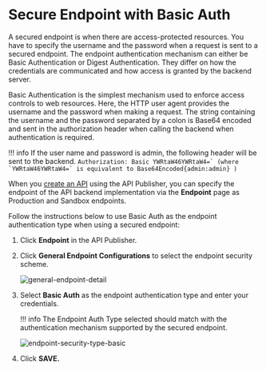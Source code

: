 # Secure Endpoint with Basic Auth

A secured endpoint is when there are access-protected resources. You have to specify the username and the password when a request is sent to a secured endpoint. The endpoint authentication mechanism can either be Basic Authentication or Digest Authentication. They differ on how the credentials are communicated and how access is granted by the backend server.

Basic Authentication is the simplest mechanism used to enforce access controls to web resources. Here, the HTTP user agent provides the username and the password when making a request. The string containing the username and the password separated by a colon is Base64 encoded and sent in the authorization header when calling the backend when authentication is required.

!!! info
    If the user name and password is admin, the following header will be sent to the backend.
    ```
    Authorization: Basic YWRtaW46YWRtaW4=` (where `YWRtaW46YWRtaW4=` is equivalent to Base64Encoded{admin:admin} )
    ```

When you [create an API]({{base_path}}/learn/design-api/create-api/create-a-rest-api) using the API Publisher, you can specify the endpoint of the API backend implementation via the **Endpoint** page as Production and Sandbox endpoints.

Follow the instructions below to use Basic Auth as the endpoint authentication type when using a secured endpoint:

1. Click **Endpoint** in the API Publisher.

2. Click **General Endpoint Configurations** to select the endpoint security scheme. 

     ![general-endpoint-detail]({{base_path}}/assets/img/learn/general-endpoint-detail.png)

3. Select **Basic Auth** as the endpoint authentication type and enter your credentials.

    !!! info
        The Endpoint Auth Type selected should match with the authentication mechanism supported by the secured endpoint.

     ![endpoint-security-type-basic]({{base_path}}/assets/img/learn/endpoint-security-type-basic.png)

4. Click **SAVE.** 

